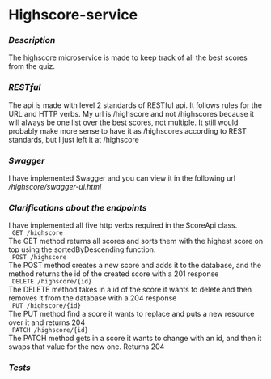 # Highscore-service #

 ### <i>Description</i> ###
 <p> The highscore microservice is made to keep track of all the best scores from the quiz.

 ### <i> RESTful </i> ###
 <p> The api is made with level 2 standards of RESTful api. It follows rules for the URL and HTTP verbs. My url is /highscore and not /highscores because it will always be one list over the best scores,
 not multiple. It still would probably make more sense to have it as /highscores according to REST standards, but I just left it at /highscore
  </p>

 ### <i> Swagger </i> ###
  I have implemented Swagger and you can view it in the following url
  <br/>
  <i> /highscore/swagger-ui.html </i>


 ### <i>Clarifications about the endpoints</i> ###
 <p>
    I have implemented all five http verbs required in the ScoreApi class. <br/>
    <code> GET /highscore </code> <br/>
    The GET method returns all scores and sorts them with the highest score on top using the sortedByDescending function. <br/>
    <code> POST /highscore </code> <br/>
    The POST method creates a new score and adds it to the database, and the method returns the id of the created score with a 201 response <br/>
    <code> DELETE /highscore/{id} </code> <br/>
    The DELETE method takes in a id of the score it wants to delete and then removes it from the database with a 204 response<br/>
    <code> PUT /highscore/{id} </code> <br/>
    The PUT method find a score it wants to replace and puts a new resource over it and returns 204<br/>
    <code> PATCH /highscore/{id} </code> <br/>
    The PATCH method gets in a score it wants to change with an id, and then it swaps that value for the new one. Returns 204 <br/>
 </p>


 ### <i>Tests</i> ###